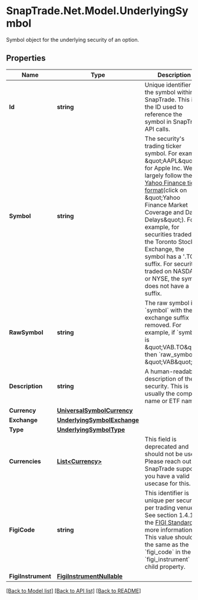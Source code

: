 # SnapTrade.Net.Model.UnderlyingSymbol
Symbol object for the underlying security of an option.

## Properties

Name | Type | Description | Notes
------------ | ------------- | ------------- | -------------
**Id** | **string** | Unique identifier for the symbol within SnapTrade. This is the ID used to reference the symbol in SnapTrade API calls. | [optional] 
**Symbol** | **string** | The security&#39;s trading ticker symbol. For example \&quot;AAPL\&quot; for Apple Inc. We largely follow the [Yahoo Finance ticker format](https://help.yahoo.com/kb/SLN2310.html)(click on \&quot;Yahoo Finance Market Coverage and Data Delays\&quot;). For example, for securities traded on the Toronto Stock Exchange, the symbol has a &#39;.TO&#39; suffix. For securities traded on NASDAQ or NYSE, the symbol does not have a suffix. | [optional] 
**RawSymbol** | **string** | The raw symbol is &#x60;symbol&#x60; with the exchange suffix removed. For example, if &#x60;symbol&#x60; is \&quot;VAB.TO\&quot;, then &#x60;raw_symbol&#x60; is \&quot;VAB\&quot;. | [optional] 
**Description** | **string** | A human-readable description of the security. This is usually the company name or ETF name. | [optional] 
**Currency** | [**UniversalSymbolCurrency**](UniversalSymbolCurrency.md) |  | [optional] 
**Exchange** | [**UnderlyingSymbolExchange**](UnderlyingSymbolExchange.md) |  | [optional] 
**Type** | [**UnderlyingSymbolType**](UnderlyingSymbolType.md) |  | [optional] 
**Currencies** | [**List&lt;Currency&gt;**](Currency.md) | This field is deprecated and should not be used. Please reach out to SnapTrade support if you have a valid usecase for this. | [optional] 
**FigiCode** | **string** | This identifier is unique per security per trading venue. See section 1.4.1 of the [FIGI Standard](https://www.openfigi.com/assets/local/figi-allocation-rules.pdf) for more information. This value should be the same as the &#x60;figi_code&#x60; in the &#x60;figi_instrument&#x60; child property. | [optional] 
**FigiInstrument** | [**FigiInstrumentNullable**](FigiInstrumentNullable.md) |  | [optional] 

[[Back to Model list]](../README.md#documentation-for-models) [[Back to API list]](../README.md#documentation-for-api-endpoints) [[Back to README]](../README.md)

